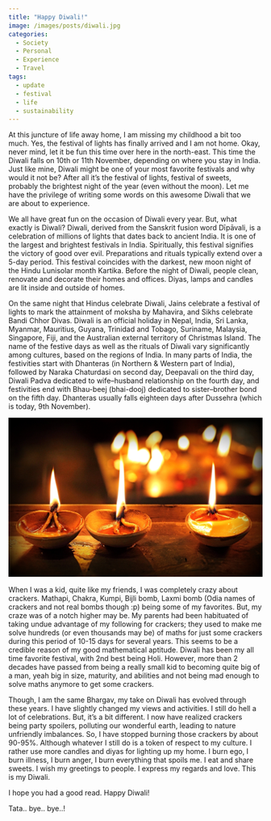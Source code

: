 ```yaml
---
title: "Happy Diwali!"
image: /images/posts/diwali.jpg
categories: 
  - Society
  - Personal
  - Experience
  - Travel
tags:
  - update
  - festival
  - life
  - sustainability
---
```

At this juncture of life away home, I am missing my childhood a bit too much. Yes, the festival of lights has finally arrived and I am not home. Okay, never mind, let it be fun this time over here in the north-east. This time the Diwali falls on 10th or 11th November, depending on where you stay in India. Just like mine, Diwali might be one of your most favorite festivals and why would it not be? After all it’s the festival of lights, festival of sweets, probably the brightest night of the year (even without the moon). Let me have the privilege of writing some words on this awesome Diwali that we are about to experience.

We all have great fun on the occasion of Diwali every year. But, what exactly is Diwali? Diwali, derived from the Sanskrit fusion word Dīpāvali, is a celebration of millions of lights that dates back to ancient India. It is one of the largest and brightest festivals in India. Spiritually, this festival signifies the victory of good over evil. Preparations and rituals typically extend over a 5-day period. This festival coincides with the darkest, new moon night of the Hindu Lunisolar month Kartika. Before the night of Diwali, people clean, renovate and decorate their homes and offices. Diyas, lamps and candles are lit inside and outside of homes.

On the same night that Hindus celebrate Diwali, Jains celebrate a festival of lights to mark the attainment of moksha by Mahavira, and Sikhs celebrate Bandi Chhor Divas. Diwali is an official holiday in Nepal, India, Sri Lanka, Myanmar, Mauritius, Guyana, Trinidad and Tobago, Suriname, Malaysia, Singapore, Fiji, and the Australian external territory of Christmas Island. The name of the festive days as well as the rituals of Diwali vary significantly among cultures, based on the regions of India. In many parts of India, the festivities start with Dhanteras (in Northern & Western part of India), followed by Naraka Chaturdasi on second day, Deepavali on the third day, Diwali Padva dedicated to wife–husband relationship on the fourth day, and festivities end with Bhau-beej (bhai-dooj) dedicated to sister–brother bond on the fifth day. Dhanteras usually falls eighteen days after Dussehra (which is today, 9th November).

<img class="img-responsive" src="/images/posts/life/diwali.jpg" alt="">

When I was a kid, quite like my friends, I was completely crazy about crackers. Mathapi, Chakra, Kumpi, Bijli bomb, Laxmi bomb (Odia names of crackers and not real bombs though :p) being some of my favorites. But, my craze was of a notch higher may be. My parents had been habituated of taking undue advantage of my following for crackers; they used to make me solve hundreds (or even thousands may be) of maths for just some crackers during this period of 10-15 days for several years. This seems to be a credible reason of my good mathematical aptitude. Diwali has been my all time favorite festival, with 2nd best being Holi. However, more than 2 decades have passed from being a really small kid to becoming quite big of a man, yeah big in size, maturity, and abilities and not being mad enough to solve maths anymore to get some crackers.

Though, I am the same Bhargav, my take on Diwali has evolved through these years. I have slightly changed my views and activities. I still do hell a lot of celebrations. But, it’s a bit different. I now have realized crackers being party spoilers, polluting our wonderful earth, leading to nature unfriendly imbalances. So, I have stopped burning those crackers by about 90-95%. Although whatever I still do is a token of respect to my culture. I rather use more candles and diyas for lighting up my home. I burn ego, I burn illness, I burn anger, I burn everything that spoils me. I eat and share sweets. I wish my greetings to people. I express my regards and love. This is my Diwali.

I hope you had a good read. Happy Diwali!

Tata.. bye.. bye..!